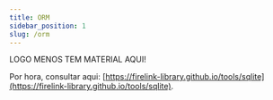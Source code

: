 ```yaml
---
title: ORM
sidebar_position: 1
slug: /orm
---
```


LOGO MENOS TEM MATERIAL AQUI!

Por hora, consultar aqui: [https://firelink-library.github.io/tools/sqlite](https://firelink-library.github.io/tools/sqlite).